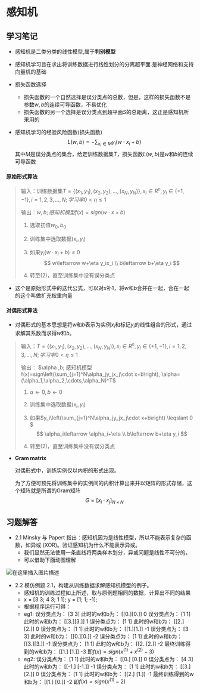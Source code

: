 # 感知机
## 学习笔记
* 感知机是二类分类的线性模型,属于**判别模型**
* 感知机学习旨在求出将训练数据进行线性划分的分离超平面.是神经网络和支持向量机的基础
* 损失函数选择
     * 损失函数的一个自然选择是误分类点的总数，但是，这样的损失函数不是参数$w,b$的连续可导函数，不易优化
     *  损失函数的另一个选择是误分类点到超平面$S$的总距离，这正是感知机所采用的

* 感知机学习的经验风险函数(损失函数)
$$
L(w,b)=-\sum_{x_i\in M}y_i(w\cdot x_i+b)
$$
其中$M$是误分类点的集合，给定训练数据集$T$，损失函数$L(w,b)$是$w$和$b$的连续可导函数

#### 原始形式算法

> 输入：训练数据集$T=\{(x_1,y_1),(x_2,y_2),\dots,(x_N,y_N)\},x_i\in R^n,y_i\in {\{+1,-1\}},i=1,2,3,\dots,N;学习率0<\eta\leqslant 1$
>
> 输出：$w,b;感知机模型f(x)=sign(w\cdot x+b)$
>
> 1. 选取初值$w_0,b_0$
>
> 1. 训练集中选取数据$(x_i,y_i)$
>
> 1. 如果$y_i(w\cdot x_i+b)\leqslant 0$
>    $$
>    w\leftarrow w+\eta y_ix_i \\
>    b\leftarrow b+\eta y_i
>    $$
> 4. 转至(2)，直至训练集中没有误分类点

* 这个是原始形式中的迭代公式，可以对$x​$补1，将$w​$和$b​$合并在一起，合在一起的这个叫做扩充权重向量

#### 对偶形式算法

* 对偶形式的基本思想是将$w$和$b$表示为实例$x_i$和标记$y_i$的线性组合的形式，通过求解其系数而求得$w$和$b$。



> 输入：$T=\{(x_1,y_1),(x_2,y_2),\dots,(x_N,y_N)\},x_i\in R^n,y_i\in {\{+1,-1\}},i=1,2,3,\dots,N;学习率0<\eta\leqslant 1$
>
> 输出：
$\alpha ,b; 感知机模型f(x)=sign\left(\sum_{j=1}^N\alpha_jy_jx_j\cdot x+b\right),
\alpha=(\alpha_1,\alpha_2,\cdots,\alpha_N)^T$
>
> 1. $\alpha \leftarrow 0,b\leftarrow 0​$
>
> 1. 训练集中选取数据$(x_i,y_i)$
>
> 1. 如果$y_i\left(\sum_{j=1}^N\alpha_jy_jx_j\cdot x+b\right) \leqslant 0​$
> $$
> \alpha_i\leftarrow \alpha_i+\eta \\
> b\leftarrow b+\eta y_i
> $$
>
> 4. 转至(2)，直至训练集中没有误分类点

* **Gram matrix**

   对偶形式中，训练实例仅以内积的形式出现。

   为了方便可预先将训练集中的实例间的内积计算出来并以矩阵的形式存储，这个矩阵就是所谓的Gram矩阵
   $$
G=[x_i\cdot x_j]_{N\times N} 
$$




## 习题解答
* 2.1 Minsky 与 Papert 指出：感知机因为是线性模型，所以不能表示复杂的函数，如异或 (XOR)。验证感知机为什么不能表示异或。
    * 我们显然无法使用一条直线将两类样本划分，异或问题是线性不可分的。
    * 可以借助下面动图理解


![在这里插入图片描述](https://img-blog.csdnimg.cn/20190527153433865.gif#pic_center)

* 2.2 模仿例题 2.1，构建从训练数据求解感知机模型的例子。
    * 感知机的训练过程如上所述，取与原例题相同的数据，计算出不同的结果
    * x = [3 3; 4 3; 1 1];
y = [1; 1; -1]; 
    * 根据程序运行可得：
    * eg1:
    误分类点为： [3 3] 此时的w和b为： [[0.][0.]]  0
误分类点为： [1 1] 此时的w和b为： [[3.][3.]]  1
误分类点为： [1 1] 此时的w和b为： [[2.][2.]]  0
误分类点为： [1 1] 此时的w和b为： [[1.][1.]]  -1
误分类点为： [3 3] 此时的w和b为： [[0.][0.]]  -2
误分类点为： [1 1] 此时的w和b为： [[3.][3.]] -1
误分类点为： [1 1] 此时的w和b为： [[2. [2.]] -2
最终训练得到的w和b为： [[1.] [1.]] -3 
即$f(x)=sign(x^{(1)}+x^{(2)}-3)$
  * eg2:
  误分类点为： [1 1] 此时的w和b为： [[0.] [0.]] 0
误分类点为： [4 3] 此时的w和b为： [[-1.] [-1.]] -1
误分类点为： [1 1] 此时的w和b为： [[3.] [2.]] 0
误分类点为： [1 1] 此时的w和b为： [[2.] [1.]] -1
最终训练得到的w和b为： [[1.] [0.]] -2
即$f(x)=sign(x^{(1)}-2)$
